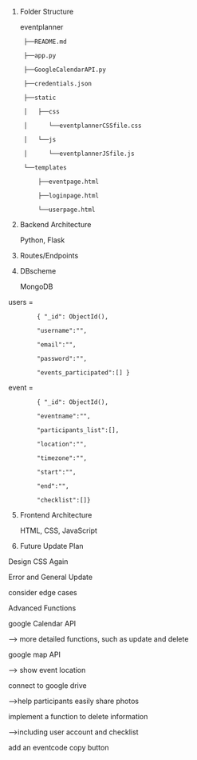 1. Folder Structure

   eventplanner

        ├──README.md 

        ├──app.py 

        ├──GoogleCalendarAPI.py 

        ├──credentials.json 

        ├──static

        │   ├──css

        │      └──eventplannerCSSfile.css

        │   └──js

        │      └──eventplannerJSfile.js

        └──templates 

            ├──eventpage.html

            ├──loginpage.html 

            └──userpage.html


3. Backend Architecture

    Python, Flask


4. Routes/Endpoints


5. DBscheme

    MongoDB


users = 

            { "_id": ObjectId(), 

            "username":"", 
            
            "email":"", 
            
            "password":"", 
            
            "events_participated":[] } 



event = 

            { "_id": ObjectId(), 

            "eventname":"", 
            
            "participants_list":[], 
            
            "location":"", 
            
            "timezone":"", 
            
            "start":"", 
            
            "end":"", 
            
            "checklist":[]}



5. Frontend Architecture

    HTML, CSS, JavaScript



6. Future Update Plan

Design CSS Again

Error and General Update

consider edge cases


Advanced Functions

google Calendar API

--> more detailed functions, such as update and delete

google map API

--> show event location

connect to google drive 

-->help participants easily share photos

implement a function to delete information

-->including user account and checklist

add an eventcode copy button
